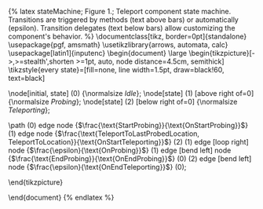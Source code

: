 {% latex
  stateMachine;
  Figure 1.;
  Teleport component state machine. Transitions are triggered by methods (text above bars) or automatically (epsilon). Transition delegates (text below bars) allow customizing the component's behavior.
%}
\documentclass[tikz, border=0pt]{standalone}
\usepackage{pgf, amsmath}
\usetikzlibrary{arrows, automata, calc}
\usepackage[latin1]{inputenc}
\begin{document}
\large
\begin{tikzpicture}[->,>=stealth',shorten >=1pt, auto, node distance=4.5cm, semithick]
  \tikzstyle{every state}=[fill=none, line width=1.5pt, draw=black!60, text=black]

  \node[initial, state] (0)              {\normalsize $Idle$};
  \node[state]          (1) [above right of=0] {\normalsize $Probing$};
  \node[state]          (2) [below right of=0] {\normalsize $Teleporting$};

  \path (0) edge              node {$\frac{\text{StartProbing}}{\text{OnStartProbing}}$} (1)
            edge              node {$\frac{\text{TeleportToLastProbedLocation, TeleportToLocation}}{\text{OnStartTeleporting}}$} (2)
        (1) edge [loop right] node {$\frac{\epsilon}{\text{OnProbing}}$} (1)
            edge [bend left]  node {$\frac{\text{EndProbing}}{\text{OnEndProbing}}$} (0)
        (2) edge [bend left]  node {$\frac{\epsilon}{\text{OnEndTeleporting}}$} (0);

\end{tikzpicture}

\end{document}
{% endlatex %}
